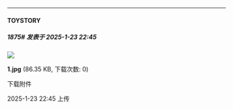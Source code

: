 ﻿
*****

####  TOYSTORY  
##### 1875#       发表于 2025-1-23 22:45

<img src="https://img.saraba1st.com/forum/202501/23/224517i77eqydri0zodxih.jpg" referrerpolicy="no-referrer">

<strong>1.jpg</strong> (86.35 KB, 下载次数: 0)

下载附件

2025-1-23 22:45 上传

